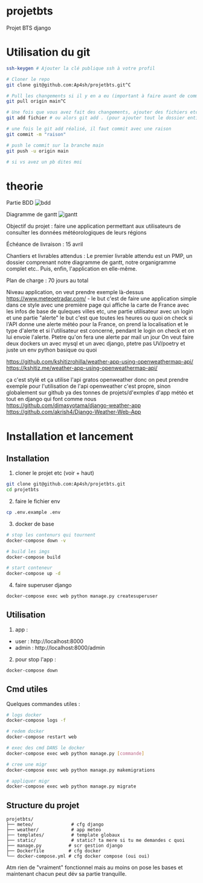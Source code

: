 # projetbts

Projet BTS django

# Utilisation du git

```bash
ssh-keygen # Ajouter la clé publique ssh à votre profil

# Cloner le repo
git clone git@github.com:Ap4sh/projetbts.git^C

# Pull les changements si il y en a eu (important à faire avant de commencer à dév ou push ou quoi)
git pull origin main^C

# Une fois que vous avez fait des changements, ajouter des fichiers etc vous pouvez faire:
git add fichier # ou alors git add . (pour ajouter tout le dossier entier)

# une fois le git add réalisé, il faut commit avec une raison
git commit -m "raison"

# push le commit sur la branche main
git push -u origin main

# si vs avez un pb dites moi
```


# theorie

Partie BDD
![bdd](https://i.imgur.com/5lS7Yyw.png)

Diagramme de gantt
![gantt](https://i.imgur.com/eJyT9hq.png)


Objectif du projet : faire une application permettant aux utilisateurs de consulter les données météorologiques de leurs régions

Échéance de livraison : 15 avril

Chantiers et livrables attendus : Le premier livrable attendu est un PMP, un dossier comprenant notre diagramme de gantt, notre organigramme complet etc.. Puis, enfin, l'application en elle-même.

Plan de charge : 70 jours au total 



Niveau application, on veut prendre exemple là-dessus https://www.meteoetradar.com/ - le but c'est de faire une application simple dans ce style avec une première page qui affiche la carte de France avec les infos de base de quleques villes etc, une partie utilisateur avec un login et une partie "alerte" le but c'est que toutes les heures ou quoi on check si l'API donne une alerte météo pour la France, on prend la localisation et le type d'alerte et si l'utilisateur est concerné, pendant le login on check et on lui envoie l'alerte. Ptetre qu'on fera une alerte par mail un jour
On veut faire deux dockers un avec mysql et un avec django, ptetre pas UV/poetry et juste un env python basique ou quoi

https://github.com/kshitizrohilla/weather-app-using-openweathermap-api/
https://kshitiz.me/weather-app-using-openweathermap-api/

ça c'est stylé et ça utilise l'api gratos openweather donc on peut prendre exemple pour l'utilisation de l'api openweather c'est propre, sinon globalement sur github ya des tonnes de projets/d'exmples d'app météo et tout en django qui font comme nous
https://github.com/dimasyotama/django-weather-app
https://github.com/akrish4/Django-Weather-Web-App

# Installation et lancement

## Installation

1. cloner le projet etc (voir + haut)
```bash
git clone git@github.com:Ap4sh/projetbts.git
cd projetbts
```

2. faire le fichier env
```bash
cp .env.example .env
```

3. docker de base
```bash
# stop les contenurs qui tournent
docker-compose down -v

# build les imgs
docker-compose build

# start conteneur
docker-compose up -d
```

4. faire superuser django
```bash
docker-compose exec web python manage.py createsuperuser
```

## Utilisation

1. app :
- user : http://localhost:8000
- admin : http://localhost:8000/admin

2. pour stop l'app :
```bash
docker-compose down
```

## Cmd utiles

Quelques commandes utiles :

```bash
# logs docker
docker-compose logs -f

# redem docker
docker-compose restart web

# exec des cmd DANS le docker
docker-compose exec web python manage.py [commande]

# cree une migr
docker-compose exec web python manage.py makemigrations

# appliquer migr
docker-compose exec web python manage.py migrate
```

## Structure du projet
```
projetbts/
├── meteo/              # cfg django
├── weather/            # app meteo
├── templates/          # template globaux
├── static/             # static? ta mere si tu me demandes c quoi
├── manage.py          # scr gestion django
├── Dockerfile         # cfg docker
└── docker-compose.yml # cfg docker compose (oui oui)
```

Atm rien de "vraiment" fonctionnel mais au moins on pose les bases et maintenant chacun peut dév sa partie tranquille.

